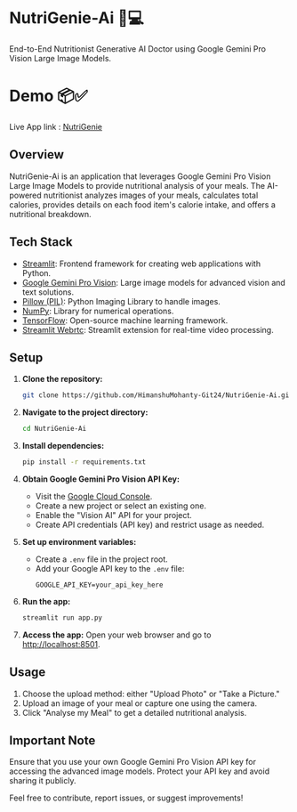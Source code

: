 # NutriGenie-Ai 🍏💻

End-to-End Nutritionist Generative AI Doctor using Google Gemini Pro Vision Large Image Models.

# Demo 📦✅

Live App link : [NutriGenie](https://nutrigenie-ai.streamlit.app/)

## Overview

NutriGenie-Ai is an application that leverages Google Gemini Pro Vision Large Image Models to provide nutritional analysis of your meals. The AI-powered nutritionist analyzes images of your meals, calculates total calories, provides details on each food item's calorie intake, and offers a nutritional breakdown.

## Tech Stack

- [Streamlit](https://streamlit.io/): Frontend framework for creating web applications with Python.
- [Google Gemini Pro Vision](https://cloud.google.com/blog/topics/inside-google-cloud/advanced-solutions-for-vision-and-text-using-gemini-pro): Large image models for advanced vision and text solutions.
- [Pillow (PIL)](https://pillow.readthedocs.io/en/stable/): Python Imaging Library to handle images.
- [NumPy](https://numpy.org/): Library for numerical operations.
- [TensorFlow](https://www.tensorflow.org/): Open-source machine learning framework.
- [Streamlit Webrtc](https://github.com/whitphx/streamlit-webrtc): Streamlit extension for real-time video processing.

## Setup

1. **Clone the repository:**
   ```bash
   git clone https://github.com/HimanshuMohanty-Git24/NutriGenie-Ai.git
   ```

2. **Navigate to the project directory:**
   ```bash
   cd NutriGenie-Ai
   ```

3. **Install dependencies:**
   ```bash
   pip install -r requirements.txt
   ```

4. **Obtain Google Gemini Pro Vision API Key:**
   - Visit the [Google Cloud Console](https://console.cloud.google.com/).
   - Create a new project or select an existing one.
   - Enable the "Vision AI" API for your project.
   - Create API credentials (API key) and restrict usage as needed.

5. **Set up environment variables:**
   - Create a `.env` file in the project root.
   - Add your Google API key to the `.env` file:
     ```env
     GOOGLE_API_KEY=your_api_key_here
     ```

6. **Run the app:**
   ```bash
   streamlit run app.py
   ```

7. **Access the app:**
   Open your web browser and go to [http://localhost:8501](http://localhost:8501).

## Usage

1. Choose the upload method: either "Upload Photo" or "Take a Picture."
2. Upload an image of your meal or capture one using the camera.
3. Click "Analyse my Meal" to get a detailed nutritional analysis.

## Important Note

Ensure that you use your own Google Gemini Pro Vision API key for accessing the advanced image models. Protect your API key and avoid sharing it publicly.

Feel free to contribute, report issues, or suggest improvements!
